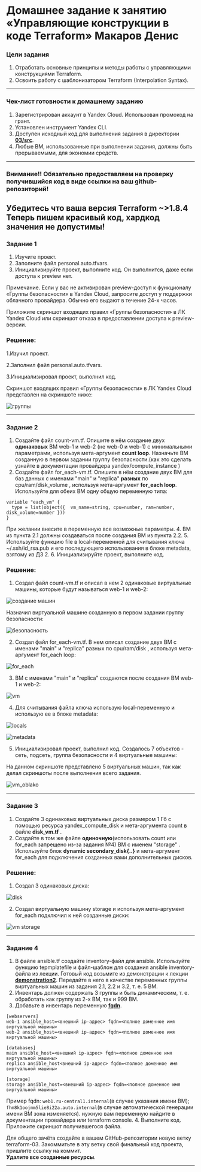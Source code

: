 # Домашнее задание к занятию «Управляющие конструкции в коде Terraform» Макаров Денис

### Цели задания

1. Отработать основные принципы и методы работы с управляющими конструкциями Terraform.
2. Освоить работу с шаблонизатором Terraform (Interpolation Syntax).

------

### Чек-лист готовности к домашнему заданию

1. Зарегистрирован аккаунт в Yandex Cloud. Использован промокод на грант.
2. Установлен инструмент Yandex CLI.
3. Доступен исходный код для выполнения задания в директории [**03/src**](https://github.com/netology-code/ter-homeworks/tree/main/03/src).
4. Любые ВМ, использованные при выполнении задания, должны быть прерываемыми, для экономии средств.

------

### Внимание!! Обязательно предоставляем на проверку получившийся код в виде ссылки на ваш github-репозиторий!
Убедитесь что ваша версия **Terraform** ~>1.8.4
Теперь пишем красивый код, хардкод значения не допустимы!
------

### Задание 1

1. Изучите проект.
2. Заполните файл personal.auto.tfvars.
3. Инициализируйте проект, выполните код. Он выполнится, даже если доступа к preview нет.

Примечание. Если у вас не активирован preview-доступ к функционалу «Группы безопасности» в Yandex Cloud, запросите доступ у поддержки облачного провайдера. Обычно его выдают в течение 24-х часов.

Приложите скриншот входящих правил «Группы безопасности» в ЛК Yandex Cloud или скриншот отказа в предоставлении доступа к preview-версии.

### Решение:

1.Изучил проект.

2.Заполнил файл personal.auto.tfvars.

3.Инициализировал проект, выполнил код.

Скриншот входящих правил «Группы безопасности» в ЛК Yandex Cloud представлен на скриншоте ниже:

![группы](https://github.com/user-attachments/assets/90063832-7488-4ec7-a0f9-2553d0413159)


------

### Задание 2

1. Создайте файл count-vm.tf. Опишите в нём создание двух **одинаковых** ВМ  web-1 и web-2 (не web-0 и web-1) с минимальными параметрами, используя мета-аргумент **count loop**. Назначьте ВМ созданную в первом задании группу безопасности.(как это сделать узнайте в документации провайдера yandex/compute_instance )
2. Создайте файл for_each-vm.tf. Опишите в нём создание двух ВМ для баз данных с именами "main" и "replica" **разных** по cpu/ram/disk_volume , используя мета-аргумент **for_each loop**. Используйте для обеих ВМ одну общую переменную типа:
```
variable "each_vm" {
  type = list(object({  vm_name=string, cpu=number, ram=number, disk_volume=number }))
}
```  
При желании внесите в переменную все возможные параметры.
4. ВМ из пункта 2.1 должны создаваться после создания ВМ из пункта 2.2.
5. Используйте функцию file в local-переменной для считывания ключа ~/.ssh/id_rsa.pub и его последующего использования в блоке metadata, взятому из ДЗ 2.
6. Инициализируйте проект, выполните код.

### Решение:

1. Создал файл count-vm.tf и описал в нем 2 одинаковые виртуальные машины, которые будут называться web-1 и web-2:

![создание машин](https://github.com/user-attachments/assets/48d98299-8e20-496d-ba04-3373de718af8)

Назначил виртуальной машине созданную в первом задании группу безопасности:

![безопасность](https://github.com/user-attachments/assets/30b51c98-5f74-4842-a590-98d722cf63ce)

2. Создал файл for_each-vm.tf. В нем описал создание двух ВМ с именами "main" и "replica" разных по cpu/ram/disk , используя мета-аргумент for_each loop:

![for_each](https://github.com/user-attachments/assets/c70bc0be-7090-4928-a385-a9937234ce83)

3. ВМ с именами "main" и "replica" создаются после создания ВМ web-1 и web-2:

![vm](https://github.com/user-attachments/assets/0f104afd-fa4f-497f-8df1-b07ba922a3dd)

4. Для считывания файла ключа использую local-переменную и использую ее в блоке metadata:

![locals](https://github.com/user-attachments/assets/389ec0a2-fcf9-4475-a52b-f4f369771afc)

![metadata](https://github.com/user-attachments/assets/3abdfad7-9240-402b-9e02-9b77ebca4348)

5. Инициализировал проект, выполнил код. Создалось 7 объектов - сеть, подсеть, группа безопасности и 4 виртуальные машины:

На данном скриншоте представлено 5 виртуальных машин, так как делал скриншоты после выполнения всего задания.

![vm_oblako](https://github.com/user-attachments/assets/7fe791b9-096e-4545-a73a-61e80755c33e)

------

### Задание 3

1. Создайте 3 одинаковых виртуальных диска размером 1 Гб с помощью ресурса yandex_compute_disk и мета-аргумента count в файле **disk_vm.tf** .
2. Создайте в том же файле **одиночную**(использовать count или for_each запрещено из-за задания №4) ВМ c именем "storage"  . Используйте блок **dynamic secondary_disk{..}** и мета-аргумент for_each для подключения созданных вами дополнительных дисков.

### Решение:

1. Создал 3 одинаковых диска:

![disk](https://github.com/user-attachments/assets/614e3534-9d68-47c6-b3e9-eb15c2f70a63)

2. Создал виртуальную машину storage и используя мета-аргумент for_each подключил к ней созданные диски:

![vm storage](https://github.com/user-attachments/assets/407c97ad-095e-4514-b0eb-5d406ddef8f3)

------

### Задание 4

1. В файле ansible.tf создайте inventory-файл для ansible.
Используйте функцию tepmplatefile и файл-шаблон для создания ansible inventory-файла из лекции.
Готовый код возьмите из демонстрации к лекции [**demonstration2**](https://github.com/netology-code/ter-homeworks/tree/main/03/demo).
Передайте в него в качестве переменных группы виртуальных машин из задания 2.1, 2.2 и 3.2, т. е. 5 ВМ.
2. Инвентарь должен содержать 3 группы и быть динамическим, т. е. обработать как группу из 2-х ВМ, так и 999 ВМ.
3. Добавьте в инвентарь переменную  [**fqdn**](https://cloud.yandex.ru/docs/compute/concepts/network#hostname).
``` 
[webservers]
web-1 ansible_host=<внешний ip-адрес> fqdn=<полное доменное имя виртуальной машины>
web-2 ansible_host=<внешний ip-адрес> fqdn=<полное доменное имя виртуальной машины>

[databases]
main ansible_host=<внешний ip-адрес> fqdn=<полное доменное имя виртуальной машины>
replica ansible_host<внешний ip-адрес> fqdn=<полное доменное имя виртуальной машины>

[storage]
storage ansible_host=<внешний ip-адрес> fqdn=<полное доменное имя виртуальной машины>
```
Пример fqdn: ```web1.ru-central1.internal```(в случае указания имени ВМ); ```fhm8k1oojmm5lie8i22a.auto.internal```(в случае автоматической генерации имени ВМ зона изменяется). нужную вам переменную найдите в документации провайдера или terraform console.
4. Выполните код. Приложите скриншот получившегося файла. 

Для общего зачёта создайте в вашем GitHub-репозитории новую ветку terraform-03. Закоммитьте в эту ветку свой финальный код проекта, пришлите ссылку на коммит.   
**Удалите все созданные ресурсы**.

------




